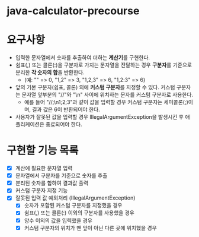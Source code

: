 # java-calculator-precourse

# 요구사항
- 입력한 문자열에서 숫자를 추출하여 더하는 **계산기**를 구현한다.
- 쉼표(,) 또는 콜론(:)을 구분자로 가지는 문자열을 전달하는 경우 **구분자**를 기준으로 분리한 **각 숫자의 합**을 반환한다.
  - (예: "" => 0, "1,2" => 3, "1,2,3" => 6, "1,2:3" => 6)
- 앞의 기본 구분자(쉼표, 콜론) 외에 **커스텀 구분자**를 지정할 수 있다. 커스텀 구분자는 문자열 앞부분의 "//"와 "\n" 사이에 위치하는 문자를 커스텀 구분자로 사용한다.
  - 예를 들어 "//;\n1;2;3"과 같이 값을 입력할 경우 커스텀 구분자는 세미콜론(;)이며, 결과 값은 6이 반환되어야 한다.
- 사용자가 잘못된 값을 입력할 경우 IllegalArgumentException을 발생시킨 후 애플리케이션은 종료되어야 한다.

# 구현할 기능 목록
- [x] 계산에 필요한 문자열 입력
- [x] 문자열에서 구분자를 기준으로 숫자를 추출
- [x] 분리된 숫자를 합하여 결과값 출력
- [x] 커스텀 구분자 지정 기능
- [x] 잘못된 입력 값 예외처리 (IllegalArgumentException)
  - [x] 숫자가 포함된 커스텀 구분자를 지정했을 경우
  - [x] 쉼표(,) 또는 콜론(:) 이외의 구분자를 사용했을 경우
  - [x] 양수 이외의 값을 입력했을 경우
  - [x] 커스텀 구분자의 위치가 맨 앞이 아닌 다른 곳에 위치했을 경우